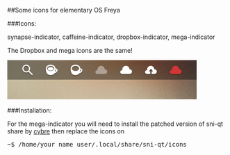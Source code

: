##Some icons for elementary OS Freya

###Icons:

synapse-indicator, caffeine-indicator, dropbox-indicator, mega-indicator

The Dropbox and mega icons are the same!

![Text alternatif](https://raw.githubusercontent.com/fsvh/freya-indicators/images/images/symbols.png)

###Installation:

For the mega-indicator you will need to install the patched version of sni-qt share by [cybre](https://github.com/cybre/megasync-elementary) then replace the icons on 
<pre>
~$ /home/your_name_user/.local/share/sni-qt/icons
</pre>
